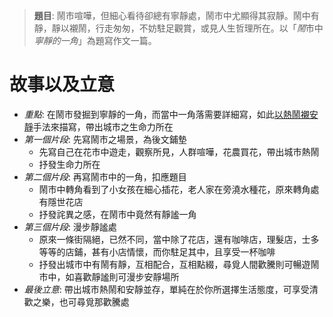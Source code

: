 > **題目**:
> 鬧市喧嘩，但細心看待卻總有寧靜處，鬧市中尤顯得其寂靜。鬧中有靜，靜以襯鬧，行走匆匆，不妨駐足觀賞，或見人生哲理所在。以「*鬧*市中*寧靜的一角*」為題寫作文一篇。

# 故事以及立意
- *重點*: 在鬧市發掘到寧靜的一角，而當中一角落需要詳細寫，如此<u>以熱鬧襯安靜</u>手法來描寫，帶出城市之生命力所在
- *第一個片段*: 先寫鬧市之場景，為後文鋪墊
	- 先寫自己在花市中遊走，觀察所見，人群喧嘩，花農買花，帶出城市熱鬧
	- 抒發生命力所在
- *第二個片段*: 再寫鬧市中的一角，扣應題目
	- 鬧市中轉角看到了小女孩在細心插花，老人家在旁澆水種花，原來轉角處有隱世花店
	- 抒發詫異之感，在鬧市中竟然有靜謐一角
- *第三個片段*: 漫步靜謐處
	- 原來一條街隔絕，已然不同，當中除了花店，還有咖啡店，理髮店，士多等等的店鋪，甚有小店情懷，而你駐足其中，且享受一杯咖啡
	- 抒發出城市中有鬧有靜，互相配合，互相點綴，尋覓人間歡騰則可暢遊鬧市中，如喜歡靜謐則可漫步安靜場所
- *最後立意*: 帶出城市熱鬧和安靜並存，單純在於你所選擇生活態度，可享受清歡之樂，也可尋覓那歡騰處
